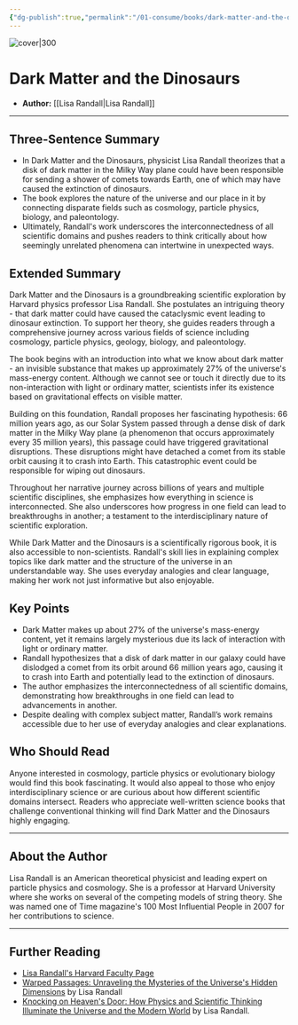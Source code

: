 ```yaml
---
{"dg-publish":true,"permalink":"/01-consume/books/dark-matter-and-the-dinosaurs/","title":"Dark Matter and the Dinosaurs","tags":["science","cosmology","geology","biology","paleontology"]}
---
```



![cover|300](http://books.google.com/books/content?id=PAV4BgAAQBAJ&printsec=frontcover&img=1&zoom=1&edge=curl&source=gbs_api)

# Dark Matter and the Dinosaurs
- **Author:** [[Lisa Randall\|Lisa Randall]]

---
## Three-Sentence Summary
- In Dark Matter and the Dinosaurs, physicist Lisa Randall theorizes that a disk of dark matter in the Milky Way plane could have been responsible for sending a shower of comets towards Earth, one of which may have caused the extinction of dinosaurs.
- The book explores the nature of the universe and our place in it by connecting disparate fields such as cosmology, particle physics, biology, and paleontology.
- Ultimately, Randall's work underscores the interconnectedness of all scientific domains and pushes readers to think critically about how seemingly unrelated phenomena can intertwine in unexpected ways.

## Extended Summary
Dark Matter and the Dinosaurs is a groundbreaking scientific exploration by Harvard physics professor Lisa Randall. She postulates an intriguing theory - that dark matter could have caused the cataclysmic event leading to dinosaur extinction. To support her theory, she guides readers through a comprehensive journey across various fields of science including cosmology, particle physics, geology, biology, and paleontology.

The book begins with an introduction into what we know about dark matter - an invisible substance that makes up approximately 27% of the universe's mass-energy content. Although we cannot see or touch it directly due to its non-interaction with light or ordinary matter, scientists infer its existence based on gravitational effects on visible matter.

Building on this foundation, Randall proposes her fascinating hypothesis: 66 million years ago, as our Solar System passed through a dense disk of dark matter in the Milky Way plane (a phenomenon that occurs approximately every 35 million years), this passage could have triggered gravitational disruptions. These disruptions might have detached a comet from its stable orbit causing it to crash into Earth. This catastrophic event could be responsible for wiping out dinosaurs.

Throughout her narrative journey across billions of years and multiple scientific disciplines, she emphasizes how everything in science is interconnected. She also underscores how progress in one field can lead to breakthroughs in another; a testament to the interdisciplinary nature of scientific exploration.

While Dark Matter and the Dinosaurs is a scientifically rigorous book, it is also accessible to non-scientists. Randall's skill lies in explaining complex topics like dark matter and the structure of the universe in an understandable way. She uses everyday analogies and clear language, making her work not just informative but also enjoyable.

## Key Points
- Dark Matter makes up about 27% of the universe's mass-energy content, yet it remains largely mysterious due its lack of interaction with light or ordinary matter.
- Randall hypothesizes that a disk of dark matter in our galaxy could have dislodged a comet from its orbit around 66 million years ago, causing it to crash into Earth and potentially lead to the extinction of dinosaurs.
- The author emphasizes the interconnectedness of all scientific domains, demonstrating how breakthroughs in one field can lead to advancements in another.
- Despite dealing with complex subject matter, Randall’s work remains accessible due to her use of everyday analogies and clear explanations.

## Who Should Read
Anyone interested in cosmology, particle physics or evolutionary biology would find this book fascinating. It would also appeal to those who enjoy interdisciplinary science or are curious about how different scientific domains intersect. Readers who appreciate well-written science books that challenge conventional thinking will find Dark Matter and the Dinosaurs highly engaging.

---

## About the Author
Lisa Randall is an American theoretical physicist and leading expert on particle physics and cosmology. She is a professor at Harvard University where she works on several of the competing models of string theory. She was named one of Time magazine's 100 Most Influential People in 2007 for her contributions to science.

---

## Further Reading
- [Lisa Randall's Harvard Faculty Page](https://www.physics.harvard.edu/people/faculty/lrandall)
- [Warped Passages: Unraveling the Mysteries of the Universe's Hidden Dimensions](https://www.amazon.com/Warped-Passages-Unraveling-Mysteries-Dimensions/dp/0060531096) by Lisa Randall
- [Knocking on Heaven's Door: How Physics and Scientific Thinking Illuminate the Universe and the Modern World](https://www.amazon.com/Knocking-Heavens-Door-Scientific-Illuminate/dp/0061723738) by Lisa Randall.
